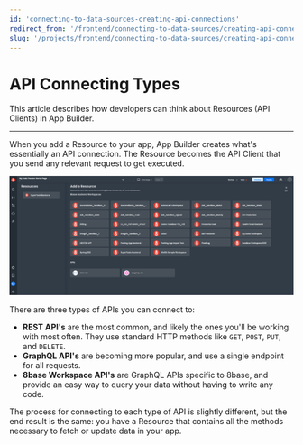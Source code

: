 ```yaml
---
id: 'connecting-to-data-sources-creating-api-connections'
redirect_from: '/frontend/connecting-to-data-sources/creating-api-connections'
slug: '/projects/frontend/connecting-to-data-sources/creating-api-connections'
---
```


# API Connecting Types

This article describes how developers can think about Resources (API Clients) in App Builder.

---

When you add a Resource to your app, App Builder creates what's essentially an API connection. The Resource becomes the API Client that you send any relevant request to get executed.

![Resource types](./_images/ab-connecting-to-data-sources-creating-api-connections-1.png)

There are three types of APIs you can connect to:

- **REST API's** are the most common, and likely the ones you'll be working with most often. They use standard HTTP methods like `GET`, `POST`, `PUT`, and `DELETE`.
- **GraphQL API's** are becoming more popular, and use a single endpoint for all requests.
- **8base Workspace API's** are GraphQL APIs specific to 8base, and provide an easy way to query your data without having to write any code.

The process for connecting to each type of API is slightly different, but the end result is the same: you have a Resource that contains all the methods necessary to fetch or update data in your app.
